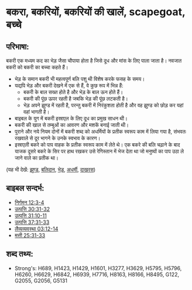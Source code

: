 # बकरा, बकरियों, बकरियों की खालें, scapegoat, बच्चे #

## परिभाषा: ##

बकरी एक मध्यम कद का भेड़ जैसा चौपाया होता है जिसे दूध और मांस के लिए पाला जाता है। नवजात बकरी को बकरी का बच्चा कहते हैं।

* भेड़ के समान बकरी भी महत्वपूर्ण बलि पशु थी विशेष करके फसह के समय। 
* यद्यपि भेड़ और बकरी देखने में एक से हैं, वे कुछ रूप में भिन्न हैं:
   * बकरी के बाल सख्त होते है और भेड़ के बाल ऊन होते हैं।
   * बकरी की पूंछ ऊपर रहती है जबकि भेड़ की पूंछ लटकती है।
   * भेड़ अपने झुण्ड में रहती है, परन्तु बकरी में निरंकुशता होती है और वह झुण्ड को छोड़ कर यहां वहां भागती है।
* बाइबल के युग में बकरी इस्राएल के लिए दूध का प्रमुख साधन थी।
* बकरी की खाल से तम्बुओं का आवरण और मशकें बनाई जाती थी।
* पुराने और नये नियम दोनों में बकरी शब्द को अधर्मियों के प्रतीक स्वरूप काम में लिया गया है, संभवतः रखवाले से दूर भागने के उनके स्वभाव के कारण।
* इस्राएली बकरे को पाप वाहक के प्रतीक स्वरूप काम में लेते थे। एक बकरे की बलि चढ़ाने के बाद याजक दूसरे बकरे के सिर पर हाथ रखकर उसे रेगिस्तान में भेज देता था जो मनुष्यों का पाप उठा ले जाने वाले का प्रतीक था।

(यह भी देखें: [झुण्ड](../other/flock.md), [बलिदान](../other/sacrifice.md), [भेड़](../other/sheep.md), [अधर्मी](../kt/unrighteous.md), [दाखरस](../other/wine.md))

## बाइबल सन्दर्भ: ##

* [निर्गमन 12:3-4](rc://en/tn/help/exo/12/03)
* [उत्पत्ति 30:31-32](rc://en/tn/help/gen/30/31)
* [उत्पत्ति 31:10-11](rc://en/tn/help/gen/31/10)
* [उत्पत्ति 37:31-33](rc://en/tn/help/gen/37/31)
* [लैव्यव्यवस्था 03:12-14](rc://en/tn/help/lev/03/12)
* [मत्ती 25:31-33](rc://en/tn/help/mat/25/31)

## शब्द तथ्य: ##

* Strong's: H689, H1423, H1429, H1601, H3277, H3629, H5795, H5796, H6260, H6629, H6842, H6939, H7716, H8163, H8166, H8495, G122, G2055, G2056, G5131
